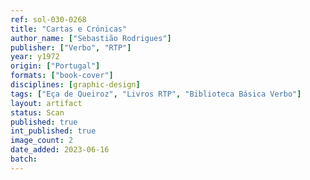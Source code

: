 ```yaml
---
ref: sol-030-0268
title: "Cartas e Crónicas"
author_name: ["Sebastião Rodrigues"]
publisher: ["Verbo", "RTP"]
year: y1972
origin: ["Portugal"]
formats: ["book-cover"]
disciplines: [graphic-design]
tags: ["Eça de Queiroz", "Livros RTP", "Biblioteca Básica Verbo"]
layout: artifact
status: Scan
published: true
int_published: true
image_count: 2
date_added: 2023-06-16
batch:
---
```

